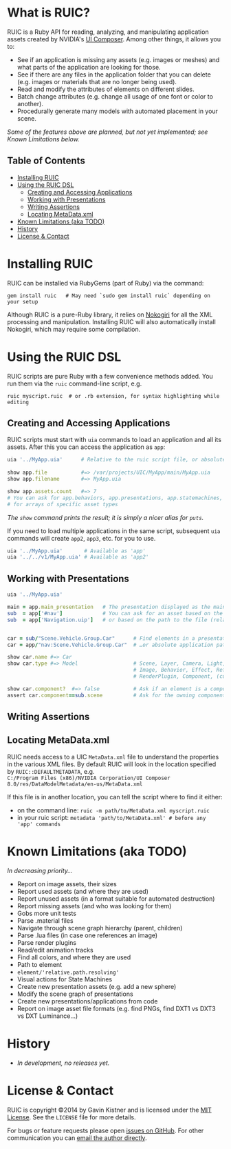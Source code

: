 # What is RUIC?
RUIC is a Ruby API for reading, analyzing, and manipulating application assets created by NVIDIA's [UI Composer][1]. Among other things, it allows you to:

* See if an application is missing any assets (e.g. images or meshes) and what parts of the application are looking for those.
* See if there are any files in the application folder that you can delete (e.g. images or materials that are no longer being used).
* Read and modify the attributes of elements on different slides.
* Batch change attributes (e.g. change all usage of one font or color to another).
* Procedurally generate many models with automated placement in your scene.

_Some of the features above are planned, but not yet implemented; see Known Limitations below._

## Table of Contents
* [Installing RUIC](#installing-ruic)
* [Using the RUIC DSL](#using-the-ruic-dsl)
  * [Creating and Accessing Applications](#creating-and-accessing-applications)
  * [Working with Presentations](#working-with-presentations)
  * [Writing Assertions](#writing-assertions)
  * [Locating MetaData.xml](#locating-metadataxml)
* [Known Limitations (aka TODO)](#known-limitations-aka-todo)
* [History](#history)
* [License & Contact](#license--contact)



# Installing RUIC
RUIC can be installed via RubyGems (part of Ruby) via the command:

    gem install ruic   # May need `sudo gem install ruic` depending on your setup

Although RUIC is a pure-Ruby library, it relies on [Nokogiri][2] for all the XML processing and manipulation. Installing RUIC will also automatically install Nokogiri, which may require some compilation.



# Using the RUIC DSL

RUIC scripts are pure Ruby with a few convenience methods added. You run them via the `ruic` command-line script, e.g.

    ruic myscript.ruic  # or .rb extension, for syntax highlighting while editing


## Creating and Accessing Applications
RUIC scripts must start with `uia` commands to load an application and all its assets.
After this you can access the application as `app`:

```ruby
uia '../MyApp.uia'      # Relative to the ruic script file, or absolute
   
show app.file           #=> /var/projects/UIC/MyApp/main/MyApp.uia
show app.filename       #=> MyApp.uia

show app.assets.count   #=> 7
# You can ask for app.behaviors, app.presentations, app.statemachines, and app.renderplugins
# for arrays of specific asset types
```

_The `show` command prints the result; it is simply a nicer alias for `puts`._

If you need to load multiple applications in the same script, subsequent `uia` commands will create
`app2`, `app3`, etc. for you to use.

```ruby
uia '../MyApp.uia'       # Available as 'app'
uia '../../v1/MyApp.uia' # Available as 'app2'
```


## Working with Presentations

```ruby
uia '../MyApp.uia'

main = app.main_presentation   # The presentation displayed as the main presentation (regardless of id)
sub  = app['#nav']             # You can ask for an asset based on the id in the .uia...
sub  = app['Navigation.uip']   # or based on the path to the file (relative to the .uia)


car = sub/"Scene.Vehicle.Group.Car"      # Find elements in a presentation by presentation path…
car = app/"nav:Scene.Vehicle.Group.Car"  # …or absolute application path

show car.name #=> Car
show car.type #=> Model                  # Scene, Layer, Camera, Light, Group, Model, Material,
                                         # Image, Behavior, Effect, ReferencedMaterial, Text,
                                         # RenderPlugin, Component, (custom materials)

show car.component?  #=> false           # Ask if an element is a component 
assert car.component==sub.scene          # Ask for the owning component; may be the scene


```

## Writing Assertions


## Locating MetaData.xml
RUIC needs access to a UIC `MetaData.xml` file to understand the properties in the various XML files.
By default RUIC will look in the location specified by `RUIC::DEFAULTMETADATA`, e.g.  
`C:/Program Files (x86)/NVIDIA Corporation/UI Composer 8.0/res/DataModelMetadata/en-us/MetaData.xml`

If this file is in another location, you can tell the script where to find it either:

* on the command line: `ruic -m path/to/MetaData.xml myscript.ruic` 
* in your ruic script: `metadata 'path/to/MetaData.xml' # before any 'app' commands`



# Known Limitations (aka TODO)
_In decreasing priority…_

- Report on image assets, their sizes
- Report used assets (and where they are used)
- Report unused assets (in a format suitable for automated destruction)
- Report missing assets (and who was looking for them)
- Gobs more unit tests
- Parse .material files
- Navigate through scene graph hierarchy (parent, children)
- Parse .lua files (in case one references an image)
- Parse render plugins
- Read/edit animation tracks
- Find all colors, and where they are used
- Path to element
- `element/'relative.path.resolving'`
- Visual actions for State Machines
- Create new presentation assets (e.g. add a new sphere)
- Modify the scene graph of presentations
- Create new presentations/applications from code
- Report on image asset file formats (e.g. find PNGs, find DXT1 vs DXT3 vs DXT Luminance…)


# History
* _In development, no releases yet._



# License & Contact
RUIC is copyright ©2014 by Gavin Kistner and is licensed under the [MIT License][3]. See the `LICENSE` file for more details.

For bugs or feature requests please open [issues on GitHub][4]. For other communication you can [email the author directly](mailto:!@phrogz.net?subject=RUIC).

[1]: http://uicomposer.nvidia.com
[2]: http://nokogiri.org
[3]: http://opensource.org/licenses/MIT
[4]: https://github.com/Phrogz/RUIC/issues

